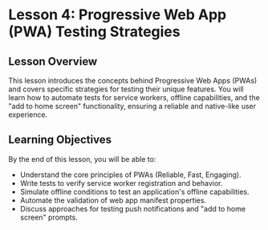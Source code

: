 # Lesson 4: Progressive Web App (PWA) Testing Strategies

## Lesson Overview

This lesson introduces the concepts behind Progressive Web Apps (PWAs) and covers specific strategies for testing their unique features. You will learn how to automate tests for service workers, offline capabilities, and the "add to home screen" functionality, ensuring a reliable and native-like user experience.

## Learning Objectives

By the end of this lesson, you will be able to:

-   Understand the core principles of PWAs (Reliable, Fast, Engaging).
-   Write tests to verify service worker registration and behavior.
-   Simulate offline conditions to test an application's offline capabilities.
-   Automate the validation of web app manifest properties.
-   Discuss approaches for testing push notifications and "add to home screen" prompts.